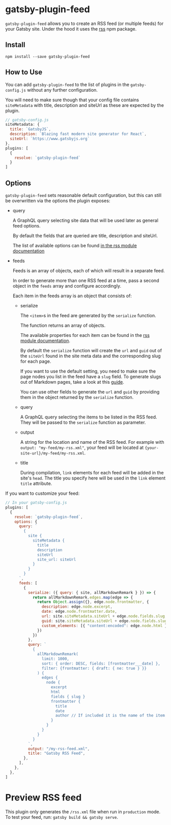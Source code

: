 # gatsby-plugin-feed

`gatsby-plugin-feed` allows you to create an RSS feed (or multiple feeds) for your Gatsby site. Under the hood it uses the [rss](https://www.npmjs.com/package/rss) npm package.

## Install

`npm install --save gatsby-plugin-feed`

## How to Use

You can add `gatsby-plugin-feed` to the list of plugins in the `gatsby-config.js` without any further configuration.

You will need to make sure though that your config file contains `siteMetadata` with title, description and siteUrl as these are expected by the plugin.

```javascript
// gatsby-config.js
siteMetadata: {
  title: `GatsbyJS`,
  description: `Blazing fast modern site generator for React`,
  siteUrl: `https://www.gatsbyjs.org`
},
plugins: [
  {
    resolve: `gatsby-plugin-feed`
  }
]
```

## Options

`gatsby-plugin-feed` sets reasonable default configuration, but this can still be overwritten via the options the plugin exposes:

- query

  A GraphQL query selecting site data that will be used later as general feed options.

  By default the fields that are queried are title, description and siteUrl.

  The list of available options can be found [in the rss module documentation](https://www.npmjs.com/package/rss#feedoptions)

- feeds

  Feeds is an array of objects, each of which will result in a separate feed.

  In order to generate more than one RSS feed at a time, pass a second object in the `feeds` array and configure accordingly.

  Each item in the feeds array is an object that consists of:

  - serialize

    The `<item>`s in the feed are generated by the `serialize` function.

    The function returns an array of objects.

    The available properties for each item can be found in the [rss module documentation](https://www.npmjs.com/package/rss#itemoptions).

    By default the `serialize` function will create the `url` and `guid` out of the `siteUrl` found in the site meta data and the corresponding slug for each page.

    If you want to use the default setting, you need to make sure the page nodes you list in the feed have a `slug` field. To generate slugs out of Markdown pages, take a look at this [guide](https://www.gatsbyjs.org/docs/creating-slugs-for-pages/).

    You can use other fields to generate the `url` and `guid` by providing them in the object returned by the `serialize` function.

  - query

    A GraphQL query selecting the items to be listed in the RSS feed. They will be passed to the `serialize` function as parameter.

  - output

    A string for the location and name of the RSS feed. For example with `output: "my-feed/my-rss.xml"`, your feed will be located at `{your-site-url}/my-feed/my-rss.xml`.

  - title

    During compilation, `link` elements for each feed will be added in the site's `head`. The title you specify here will be used in the `link` element `title` attribute.

If you want to customize your feed:

```javascript
// In your gatsby-config.js
plugins: [
  {
    resolve: `gatsby-plugin-feed`,
    options: {
      query: `
        {
          site {
            siteMetadata {
              title
              description
              siteUrl
              site_url: siteUrl
            }
          }
        }
      `,
      feeds: [
        {
          serialize: ({ query: { site, allMarkdownRemark } }) => {
            return allMarkdownRemark.edges.map(edge => {
              return Object.assign({}, edge.node.frontmatter, {
                description: edge.node.excerpt,
                date: edge.node.frontmatter.date,
                url: site.siteMetadata.siteUrl + edge.node.fields.slug,
                guid: site.siteMetadata.siteUrl + edge.node.fields.slug,
                custom_elements: [{ "content:encoded": edge.node.html }],
              })
            })
          },
          query: `
            {
              allMarkdownRemark(
                limit: 1000,
                sort: { order: DESC, fields: [frontmatter___date] },
                filter: {frontmatter: { draft: { ne: true } }}
              ) {
                edges {
                  node {
                    excerpt
                    html
                    fields { slug }
                    frontmatter {
                      title
                      date
                      author // If included it is the name of the item's creator.
                    }
                  }
                }
              }
            }
          `,
          output: "/my-rss-feed.xml",
          title: "Gatsby RSS Feed",
        },
      ],
    },
  },
]
```

# Preview RSS feed

This plugin only generates the `/rss.xml` file when run in `production` mode. To test your feed, run: `gatsby build && gatsby serve`.

